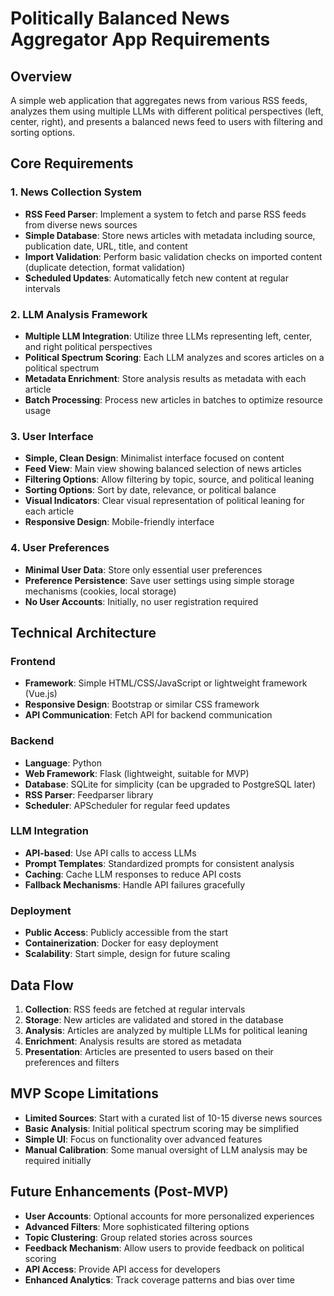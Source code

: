 # Politically Balanced News Aggregator App Requirements

## Overview
A simple web application that aggregates news from various RSS feeds, analyzes them using multiple LLMs with different political perspectives (left, center, right), and presents a balanced news feed to users with filtering and sorting options.

## Core Requirements

### 1. News Collection System
- **RSS Feed Parser**: Implement a system to fetch and parse RSS feeds from diverse news sources
- **Simple Database**: Store news articles with metadata including source, publication date, URL, title, and content
- **Import Validation**: Perform basic validation checks on imported content (duplicate detection, format validation)
- **Scheduled Updates**: Automatically fetch new content at regular intervals

### 2. LLM Analysis Framework
- **Multiple LLM Integration**: Utilize three LLMs representing left, center, and right political perspectives
- **Political Spectrum Scoring**: Each LLM analyzes and scores articles on a political spectrum
- **Metadata Enrichment**: Store analysis results as metadata with each article
- **Batch Processing**: Process new articles in batches to optimize resource usage

### 3. User Interface
- **Simple, Clean Design**: Minimalist interface focused on content
- **Feed View**: Main view showing balanced selection of news articles
- **Filtering Options**: Allow filtering by topic, source, and political leaning
- **Sorting Options**: Sort by date, relevance, or political balance
- **Visual Indicators**: Clear visual representation of political leaning for each article
- **Responsive Design**: Mobile-friendly interface

### 4. User Preferences
- **Minimal User Data**: Store only essential user preferences
- **Preference Persistence**: Save user settings using simple storage mechanisms (cookies, local storage)
- **No User Accounts**: Initially, no user registration required

## Technical Architecture

### Frontend
- **Framework**: Simple HTML/CSS/JavaScript or lightweight framework (Vue.js)
- **Responsive Design**: Bootstrap or similar CSS framework
- **API Communication**: Fetch API for backend communication

### Backend
- **Language**: Python
- **Web Framework**: Flask (lightweight, suitable for MVP)
- **Database**: SQLite for simplicity (can be upgraded to PostgreSQL later)
- **RSS Parser**: Feedparser library
- **Scheduler**: APScheduler for regular feed updates

### LLM Integration
- **API-based**: Use API calls to access LLMs
- **Prompt Templates**: Standardized prompts for consistent analysis
- **Caching**: Cache LLM responses to reduce API costs
- **Fallback Mechanisms**: Handle API failures gracefully

### Deployment
- **Public Access**: Publicly accessible from the start
- **Containerization**: Docker for easy deployment
- **Scalability**: Start simple, design for future scaling

## Data Flow

1. **Collection**: RSS feeds are fetched at regular intervals
2. **Storage**: New articles are validated and stored in the database
3. **Analysis**: Articles are analyzed by multiple LLMs for political leaning
4. **Enrichment**: Analysis results are stored as metadata
5. **Presentation**: Articles are presented to users based on their preferences and filters

## MVP Scope Limitations

- **Limited Sources**: Start with a curated list of 10-15 diverse news sources
- **Basic Analysis**: Initial political spectrum scoring may be simplified
- **Simple UI**: Focus on functionality over advanced features
- **Manual Calibration**: Some manual oversight of LLM analysis may be required initially

## Future Enhancements (Post-MVP)

- **User Accounts**: Optional accounts for more personalized experiences
- **Advanced Filters**: More sophisticated filtering options
- **Topic Clustering**: Group related stories across sources
- **Feedback Mechanism**: Allow users to provide feedback on political scoring
- **API Access**: Provide API access for developers
- **Enhanced Analytics**: Track coverage patterns and bias over time
